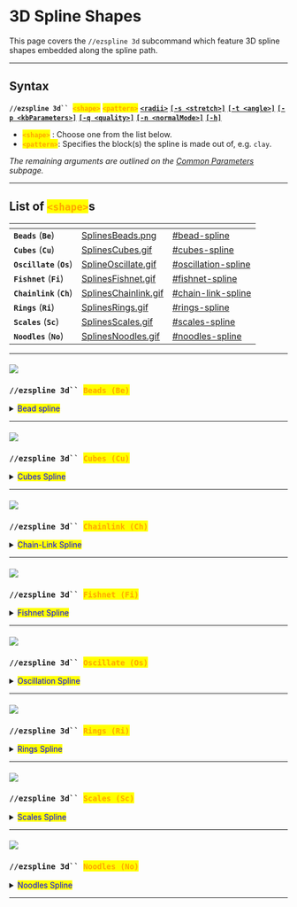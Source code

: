 # 3D Spline Shapes

This page covers the `//ezspline 3d` subcommand which feature 3D spline shapes embedded along the spline path.

***

## Syntax

**`//ezspline 3d`` `**<mark style="color:orange;">**`<shape>`**</mark> <mark style="color:orange;">**`<pattern>`**</mark> [**`<radii>`**](common-parameters.md#radii) [**`[-s <stretch>]`**](common-parameters.md#stretch-s-less-than-stretchfactor-greater-than) [**`[-t <angle>]`**](common-parameters.md#twist) [**`[-p <kbParameters>]`**](common-parameters.md#kb-parameters) [**`[-q <quality>]`**](common-parameters.md#quality) [**`[-n <normalMode>]`**](common-parameters.md#normal-mode) [**`[-h]`**](common-parameters.md#help-page)

* <mark style="color:orange;">**`<shape>`**</mark> : Choose one from the list below.
* <mark style="color:orange;">**`<pattern>`**</mark>: Specifies the block(s) the spline is made out of, e.g. `clay`.

_The remaining arguments are outlined on the_ [_Common Parameters_](common-parameters.md) _subpage._

***

## List of <mark style="color:orange;">**`<shape>`**</mark>s

<table data-view="cards"><thead><tr><th></th><th data-hidden data-card-cover data-type="files"></th><th data-hidden data-card-target data-type="content-ref"></th></tr></thead><tbody><tr><td><strong><code>Beads</code></strong> (<strong><code>Be</code></strong>)</td><td><a href="../../.gitbook/assets/SplinesBeads.png">SplinesBeads.png</a></td><td><a href="3d-spline-shapes.md#bead-spline">#bead-spline</a></td></tr><tr><td><strong><code>Cubes</code></strong> (<strong><code>Cu</code></strong>)</td><td><a href="../../.gitbook/assets/SplinesCubes.gif">SplinesCubes.gif</a></td><td><a href="3d-spline-shapes.md#cubes-spline">#cubes-spline</a></td></tr><tr><td><strong><code>Oscillate</code></strong> (<strong><code>Os</code></strong>)</td><td><a href="../../.gitbook/assets/SplineOscillate.gif">SplineOscillate.gif</a></td><td><a href="3d-spline-shapes.md#oscillation-spline">#oscillation-spline</a></td></tr><tr><td><strong><code>Fishnet</code></strong> (<strong><code>Fi</code></strong>)</td><td><a href="../../.gitbook/assets/SplinesFishnet.gif">SplinesFishnet.gif</a></td><td><a href="3d-spline-shapes.md#fishnet-spline">#fishnet-spline</a></td></tr><tr><td><strong><code>Chainlink</code></strong> (<strong><code>Ch</code></strong>)</td><td><a href="../../.gitbook/assets/SplinesChainlink.gif">SplinesChainlink.gif</a></td><td><a href="3d-spline-shapes.md#chain-link-spline">#chain-link-spline</a></td></tr><tr><td><strong><code>Rings</code></strong> (<strong><code>Ri</code></strong>)</td><td><a href="../../.gitbook/assets/SplinesRings.gif">SplinesRings.gif</a></td><td><a href="3d-spline-shapes.md#rings-spline">#rings-spline</a></td></tr><tr><td><strong><code>Scales</code></strong> (<strong><code>Sc</code></strong>)</td><td><a href="../../.gitbook/assets/SplinesScales.gif">SplinesScales.gif</a></td><td><a href="3d-spline-shapes.md#scales-spline">#scales-spline</a></td></tr><tr><td><strong><code>Noodles</code></strong> (<strong><code>No</code></strong>)</td><td><a href="../../.gitbook/assets/SplinesNoodles.gif">SplinesNoodles.gif</a></td><td><a href="3d-spline-shapes.md#noodles-spline">#noodles-spline</a></td></tr></tbody></table>

***

#### ![](../../.gitbook/assets/SplinesBeads.png)

### `//ezspline 3d`` `<mark style="color:orange;">`Beads (Be)`</mark> <a href="#beads" id="beads"></a>

<details>

<summary><mark style="color:blue;">Bead spline</mark></summary>

**`//ezsp 3d Beads`** [**`<pattern>`**](3d-spline-shapes.md#syntax) [**`<radii>`**](common-parameters.md#radii) [**`[-s <stretch>]`**](common-parameters.md#stretch-s-less-than-stretchfactor-greater-than) [**`[-t <angle>]`**](common-parameters.md#twist) [**`[-p <kbParameters>]`**](common-parameters.md#kb-parameters) [**`[-q <quality>]`**](common-parameters.md#quality) [**`[-n <normalMode>]`**](common-parameters.md#normal-mode) [**`[-h]`**](common-parameters.md#help-page)

Generates a beads-shaped spline along the selected positions.

* _Beads shape has no parameters._

**Example:**

`//ezsp 3d`` `<mark style="color:orange;">`Beads`</mark>` ``clay 10`

<img src="../../.gitbook/assets/SplinesBeads.png" alt="" data-size="original">

_This shape can also be achieved with the_ [_Rings_](3d-spline-shapes.md#ezspline-3d-rings) _shape using the following set of parameters: `Rings(E:0,T:1,G:0,M:2,N:2)`_

</details>

***

#### ![](../../.gitbook/assets/SplinesCubes.gif)

### `//ezspline 3d`` `<mark style="color:orange;">`Cubes (Cu)`</mark> <a href="#cubes" id="cubes"></a>

<details>

<summary><mark style="color:blue;">Cubes Spline</mark></summary>

**`//ezsp 3d Cubes([`**<mark style="color:orange;">**`Gap:<value>`**</mark>**`])`** [**`<pattern>`**](3d-spline-shapes.md#syntax) [**`<radii>`**](common-parameters.md#radii) [**`[-s <stretch>]`**](common-parameters.md#stretch-s-less-than-stretchfactor-greater-than) [**`[-t <angle>]`**](common-parameters.md#twist) [**`[-p <kbParameters>]`**](common-parameters.md#kb-parameters) [**`[-q <quality>]`**](common-parameters.md#quality) [**`[-n <normalMode>]`**](common-parameters.md#normal-mode) [**`[-h]`**](common-parameters.md#help-page)

Generates a chainlink-shaped spline along the selected positions.

* **`[`**<mark style="color:orange;">**`Gap:<value>`**</mark>**`]`** (<mark style="color:orange;">**`G`**</mark>) (Default: 0.5):
  * Sets the gap between cubes

(<mark style="color:blue;">**`!`**</mark>) We provide an interactive 3D plot to play around with all parameters: [https://www.desmos.com/3d/xbmia9wiwo](https://www.desmos.com/3d/xbmia9wiwo)

**Examples:**

`//ezsp 3d`` `<mark style="color:orange;">`Cubes`</mark>` ``clay 7`

Default gap is 0.5

<img src="../../.gitbook/assets/SplinesCubes_example1.png" alt="" data-size="original">

`//ezsp 3d`` `<mark style="color:orange;">`Cubes(Gap:0.0)`</mark>` ``clay 7`

<img src="../../.gitbook/assets/SplinesCubes_example2.png" alt="" data-size="original">

`//ezsp 3d`` `<mark style="color:orange;">`Cubes(Gap:1.0)`</mark>` ``clay 7`

<img src="../../.gitbook/assets/SplinesCubes_example3.png" alt="" data-size="original">

`//ezsp 3d`` `<mark style="color:orange;">`Cu(G:2.0)`</mark>` ``clay 7`

<img src="../../.gitbook/assets/SplinesCubes_example4.png" alt="" data-size="original">

</details>

***

#### ![](../../.gitbook/assets/SplinesChainlink.gif)

### `//ezspline 3d`` `<mark style="color:orange;">`Chainlink (Ch)`</mark> <a href="#chainlink" id="chainlink"></a>

<details>

<summary><mark style="color:blue;">Chain-Link Spline</mark></summary>

**`//ezsp 3d Chainlink([`**<mark style="color:orange;">**`Extrusion:<value>`**</mark>**`],[`**<mark style="color:orange;">**`Thickness:<value>`**</mark>**`],[`**<mark style="color:orange;">**`Gap:<value>`**</mark>**`],[`**<mark style="color:orange;">**`MajorExponent:<value>`**</mark>**`],[`**<mark style="color:orange;">**`MinorExponent:<value>`**</mark>**`],[`**<mark style="color:orange;">**`Place:<value>`**</mark>**`])`** [**`<pattern>`**](3d-spline-shapes.md#syntax) [**`<radii>`**](common-parameters.md#radii) [**`[-s <stretch>]`**](common-parameters.md#stretch-s-less-than-stretchfactor-greater-than) [**`[-t <angle>]`**](common-parameters.md#twist) [**`[-p <kbParameters>]`**](common-parameters.md#kb-parameters) [**`[-q <quality>]`**](common-parameters.md#quality) [**`[-n <normalMode>]`**](common-parameters.md#normal-mode) [**`[-h]`**](common-parameters.md#help-page)

Generates a highly customisable chainlink-shaped spline along the selected positions.

* **`[`**<mark style="color:orange;">**`Extrusion:<value>`**</mark>**`]`** (<mark style="color:orange;">**`E`**</mark>) (Default: 0.2):
  * The amount to length to add for each individual link along the chain.
* **`[`**<mark style="color:orange;">**`Thickness:<value>`**</mark>**`]`** (<mark style="color:orange;">**`T`**</mark>) (Default: 1.0):
  * The inner/minor radius of each link.
* **`[`**<mark style="color:orange;">**`Gap:<value>`**</mark>**`]`** (<mark style="color:orange;">**`G`**</mark>) (Default: 0.0):
  * Amount to offset each link by, adjusting the overlap of the links in the chain.
* **`[`**<mark style="color:orange;">**`MajorExponent:<value>`**</mark>**`]`** (<mark style="color:orange;">**`M`**</mark>) (Default: 3.0):
  * The exponent defining the outer shape of an individual chain link.
* **`[`**<mark style="color:orange;">**`MinorExponent:<value>`**</mark>**`]`** (<mark style="color:orange;">**`N`**</mark>) (Default: 3.0):
  * The exponent defining the shape of the cross-section of an individual chain link.
* **`[`**<mark style="color:orange;">**`Place:<value>`**</mark>**`]`** (<mark style="color:orange;">**`P`**</mark>) (Default: "BOTH"):
  * Choose between "FIRST", "SECOND", or "BOTH" to place only half of the chain links or both.

(<mark style="color:red;">**`!`**</mark>) We provide an interactive 3D plot to play around with all parameters (it's very neat): [https://www.desmos.com/3d/yvrsv605mf](https://www.desmos.com/3d/yvrsv605mf)

**Examples:**

`//ezsp 3d`` `<mark style="color:orange;">`Chainlink`</mark>` ``clay 10`

<img src="../../.gitbook/assets/SplinesChainlink_example1.png" alt="" data-size="original">

`//ezsp 3d`` `<mark style="color:orange;">`Chainlink(M:99,N:99,Extrusion:0.6)`</mark>` ``clay 10`

* `M:99` is responsible for making the chains appear rectangular (instead of elliptical).
* `N:99` is responsible for making the square chain link's cross-section square-shaped.

<img src="../../.gitbook/assets/SplinesChainlink_example2.png" alt="" data-size="original">

`//ezsp 3d`` `<mark style="color:orange;">`Chainlink(M:1,N:1,E:0.7,G:-0.2,T:1.2)`</mark>` ``clay 11`

<img src="../../.gitbook/assets/SplinesChainlink_example3.png" alt="" data-size="original">

`//ezsp 3d`` `<mark style="color:orange;">`Chainlink(M:2,N:2,E:0,G:1)`</mark>` ``clay 11`

<img src="../../.gitbook/assets/SplinesChainlink_example4.png" alt="" data-size="original">

`//ezspline 3d`` `<mark style="color:orange;">`Chainlink(P:FIRST)`</mark> <mark style="color:red;">`red_terracotta`</mark>` ``10`

`//ezspline 3d`` `<mark style="color:orange;">`Chainlink(P:SECOND)`</mark> <mark style="color:blue;">`blue_wool`</mark>` ``10`

<img src="../../.gitbook/assets/SplinesChainlink_example5.png" alt="" data-size="original">

</details>

***

#### ![](../../.gitbook/assets/SplinesFishnet.gif)

### `//ezspline 3d`` `<mark style="color:orange;">`Fishnet (Fi)`</mark> <a href="#fishnet" id="fishnet"></a>

<details>

<summary><mark style="color:blue;">Fishnet Spline</mark></summary>

**`//ezsp 3d Fishnet([`**<mark style="color:orange;">**`Spacing:<value>`**</mark>**`],[`**<mark style="color:orange;">**`Depth:<value>`**</mark>**`],[`**<mark style="color:orange;">**`Width:<value>`**</mark>**`])`** [**`<pattern>`**](3d-spline-shapes.md#syntax) [**`<radii>`**](common-parameters.md#radii) [**`[-s <stretch>]`**](common-parameters.md#stretch-s-less-than-stretchfactor-greater-than) [**`[-t <angle>]`**](common-parameters.md#twist) [**`[-p <kbParameters>]`**](common-parameters.md#kb-parameters) [**`[-q <quality>]`**](common-parameters.md#quality) [**`[-n <normalMode>]`**](common-parameters.md#normal-mode) [**`[-h]`**](common-parameters.md#help-page)

Generates a fishnet-shaped spline along the selected positions.

* **`[`**<mark style="color:orange;">**`Spacing:<value>`**</mark>**`]`** (<mark style="color:orange;">**`S`**</mark>) (Default: 1.0):
  * The distance between the strings of the net.
* **`[`**<mark style="color:orange;">**`Depth:<value>`**</mark>**`]`** (<mark style="color:orange;">**`D`**</mark>) (Default: 0.2):
  * The depth of each string within the net. How much it protrudes towards the center of the spline.
* **`[`**<mark style="color:orange;">**`Width:<value>`**</mark>**`]`** (<mark style="color:orange;">**`W`**</mark>) (Default: 0.2):
  * The width of each string.

(<mark style="color:blue;">**`!`**</mark>) We provide an interactive 3D plot to play around with all parameters (it's very neat): [https://www.desmos.com/3d/eww8fzzyuj](https://www.desmos.com/3d/eww8fzzyuj)

**Examples:**

`//ezspline 3d`` `<mark style="color:orange;">`Fishnet`</mark>` ``clay 10`

<img src="../../.gitbook/assets/SplinesFishnet_example1.png" alt="" data-size="original">

`//ezsp 3d`` `<mark style="color:orange;">`Fishnet(Spacing:2.0)`</mark>` ``clay 10`

<img src="../../.gitbook/assets/SplinesFishnet_example2.png" alt="" data-size="original">

`//ezsp 3d`` `<mark style="color:orange;">`Fishnet(S:2.0,Depth:1.0,Width:0.3)`</mark>` ``clay 10`

<img src="../../.gitbook/assets/SplinesFishnet_example3.png" alt="" data-size="original">

`//ezsp 3d`` `<mark style="color:orange;">`Fi(S:2.0,D:0.5,W:0.5)`</mark>` ``clay 10`

<img src="../../.gitbook/assets/SplinesFishnet_example4.png" alt="" data-size="original">

</details>

***

#### ![](../../.gitbook/assets/SplineOscillate.gif)

### `//ezspline 3d`` `<mark style="color:orange;">`Oscillate (Os)`</mark> <a href="#oscillate" id="oscillate"></a>

<details>

<summary><mark style="color:blue;">Oscillation Spline</mark></summary>

**`//ezsp 3d Oscillate([`**<mark style="color:orange;">**`Depth:<value>`**</mark>**`],[`**<mark style="color:orange;">**`Interval:<value>`**</mark>**`])`** [**`<pattern>`**](3d-spline-shapes.md#syntax) [**`<radii>`**](common-parameters.md#radii)[**`[-s <stretch>]`**](common-parameters.md#stretch-s-less-than-stretchfactor-greater-than) [**`[-t <angle>]`**](common-parameters.md#twist) [**`[-p <kbParameters>]`**](common-parameters.md#kb-parameters) [**`[-q <quality>]`**](common-parameters.md#quality) [**`[-n <normalMode>]`**](common-parameters.md#normal-mode) [**`[-h]`**](common-parameters.md#help-page)

Generates a spline with an oscillating thickness along the selected positions.

* **`[`**<mark style="color:orange;">**`Depth:<value>`**</mark>**`]`** (<mark style="color:orange;">**`D`**</mark>) (Default: 0.2):
  * Specifies how many blocks deep the ridges cut into the surface of the spline.
* **`[`**<mark style="color:orange;">**`Interval:<value>`**</mark>**`]`** (<mark style="color:orange;">**`I`**</mark>) (Default: 0.5):
  * Specifies the distance between each ridge.

(<mark style="color:blue;">**`!`**</mark>) We provide an interactive 3D plot to play around with all parameters: [https://www.desmos.com/3d/xilpdwcnom](https://www.desmos.com/3d/xilpdwcnom)

Examples:

`//ezspline 3d`` `<mark style="color:orange;">`Oscillate`</mark>` ``clay 10`

Uses default values <mark style="color:orange;">`Depth:0.2`</mark> and <mark style="color:orange;">`Interval:0.5`</mark>

<img src="../../.gitbook/assets/SplinesOscillate_example1.png" alt="" data-size="original">

`//ezsp 3d`` `<mark style="color:orange;">`Oscillate(Depth:0.6)`</mark>` ``clay 10`

<img src="../../.gitbook/assets/SplinesOscillate_example2.png" alt="" data-size="original">

`//ezsp 3d`` `<mark style="color:orange;">`Oscillate(Depth:0.6,Interval:1.5)`</mark>` ``clay 10`

<img src="../../.gitbook/assets/SplinesOscillate_example3.png" alt="" data-size="original">

`//ezsp 3d`` `<mark style="color:orange;">`Oscillate(Depth:0.2,Interval:1.5)`</mark>` ``clay 10`

Can be abbreviated to <mark style="color:orange;">`Os(D:0.2,I:1.5)`</mark>

<img src="../../.gitbook/assets/SplinesOscillate_example4.png" alt="" data-size="original">

</details>

***

#### ![](../../.gitbook/assets/SplinesRings.gif)

### `//ezspline 3d`` `<mark style="color:orange;">`Rings (Ri)`</mark> <a href="#rings" id="rings"></a>

<details>

<summary><mark style="color:blue;">Rings Spline</mark></summary>

**`//ezsp Rings([`**<mark style="color:orange;">**`Extrusion:<value>`**</mark>**`],[`**<mark style="color:orange;">**`Thickness:<value>`**</mark>**`],[`**<mark style="color:orange;">**`Gap:<value>`**</mark>**`],[`**<mark style="color:orange;">**`MajorExponent:<value>`**</mark>**`],[`**<mark style="color:orange;">**`MinorExponent:<value>`**</mark>**`])`** [**`<pattern>`**](3d-spline-shapes.md#syntax) [**`<radii>`**](common-parameters.md#radii)[**`[-s <stretch>]`**](common-parameters.md#stretch-s-less-than-stretchfactor-greater-than) [**`[-t <angle>]`**](common-parameters.md#twist) [**`[-p <kbParameters>]`**](common-parameters.md#kb-parameters) [**`[-q <quality>]`**](common-parameters.md#quality) [**`[-n <normalMode>]`**](common-parameters.md#normal-mode) [**`[-h]`**](common-parameters.md#help-page)

Generates a highly customisable spline of repeating rings/cubes/spheres along the spline path.

* **`[`**<mark style="color:orange;">**`Extrusion:<value>`**</mark>**`]`** (<mark style="color:orange;">**`E`**</mark>) (Default: 0.2):
  * The amount to length to add for each individual link along the chain.
* **`[`**<mark style="color:orange;">**`Thickness:<value>`**</mark>**`]`** (<mark style="color:orange;">**`T`**</mark>) (Default: 0.15):
  * Thickness of each ring. Smaller values lead to a larger hole in the middle. 1.0 results in a (super-)sphere.
* **`[`**<mark style="color:orange;">**`Gap:<value>`**</mark>**`]`** (<mark style="color:orange;">**`G`**</mark>) (Default: 0.0):
  * Relative gap size between each torus. 0 means there is no gap, all toruses come right after another. 1 means the distance is exactly the size of one torus. Negative values result in overlapping.
* **`[`**<mark style="color:orange;">**`MajorExponent:<value>`**</mark>**`]`** (<mark style="color:orange;">**`M`**</mark>) (Default: 2.0):
  * The exponent defining the outer shape of an individual torus.
* **`[`**<mark style="color:orange;">**`MinorExponent:<value>`**</mark>**`]`** (<mark style="color:orange;">**`N`**</mark>) (Default: 2.0):
  * The exponent defining the shape of the cross-section of an individual torus.

(<mark style="color:red;">**`!`**</mark>) We provide an interactive 3D plot to play around with all parameters (it's very neat): [https://www.desmos.com/3d/eukcghnohc](https://www.desmos.com/3d/eukcghnohc)

</details>

***

#### ![](../../.gitbook/assets/SplinesScales.gif)

### `//ezspline 3d`` `<mark style="color:orange;">`Scales (Sc)`</mark> <a href="#scales" id="scales"></a>

<details>

<summary><mark style="color:blue;">Scales Spline</mark></summary>

**`//ezsp Scales([`**<mark style="color:orange;">**`Scale:<value>`**</mark>**`],[`**<mark style="color:orange;">**`HorizontalOffset:<value>`**</mark>**`],[`**<mark style="color:orange;">**`VerticalOffset:<value>`**</mark>**`],[`**<mark style="color:orange;">**`MajorExponent:<value>`**</mark>**`],[`**<mark style="color:orange;">**`MinorExponent:<value>`**</mark>**`],[`**<mark style="color:orange;">**`Angle:<value>`**</mark>**`],[`**<mark style="color:orange;">**`DepthMultiplier:<value>`**</mark>**`])`** [**`<pattern>`**](3d-spline-shapes.md#syntax) [**`<radii>`**](common-parameters.md#radii)[**`[-s <stretch>]`**](common-parameters.md#stretch-s-less-than-stretchfactor-greater-than) [**`[-t <angle>]`**](common-parameters.md#twist) [**`[-p <kbParameters>]`**](common-parameters.md#kb-parameters) [**`[-q <quality>]`**](common-parameters.md#quality) [**`[-n <normalMode>]`**](common-parameters.md#normal-mode) [**`[-h]`**](common-parameters.md#help-page)

Generates a highly customisable spline with a scales-like three-dimensional texture on it.

* <mark style="color:orange;">**`Columns`**</mark>**&#x20;(**<mark style="color:orange;">**`C`**</mark>**).** (Default: 8):
  * Sets how many tiles should fit per "layer".
* <mark style="color:orange;">**`HorizontalOffset`**</mark> **(**<mark style="color:orange;">**`H`**</mark>**).** Default: 1.05):
  * Determines how far apart each tile is sideways.
* <mark style="color:orange;">**`VerticalOffset`**</mark> **(**<mark style="color:orange;">**`V`**</mark>**).** (Default: 1.2):
  * Determines how far apart each tile is along the spline path direction.
* <mark style="color:orange;">**`MajorExponent`**</mark> **(**<mark style="color:orange;">**`M`**</mark>**).** (Default: 1.4):
  * The exponent defining the shape of the tile.
* <mark style="color:orange;">**`MinorExponent`**</mark> **(**<mark style="color:orange;">**`N`**</mark>**).** (Default: 14.0):
  * The exponent defining the shape of the cross-section of each tile.
* <mark style="color:orange;">**`Angle`**</mark> **(**<mark style="color:orange;">**`A`**</mark>**).** (Default: 14.0):
  * Defines the orientation of each tile.
* <mark style="color:orange;">**`DepthMultiplier`**</mark> **(**<mark style="color:orange;">**`D`**</mark>**).** (Default: 1.0):
  * Adjusts how deep the ridges between the tiles go.
  * Values larger than 1 carve out blocks.
  * Value less than 1 fill with more blocks.

(<mark style="color:red;">**`!`**</mark>) We provide an interactive 3D plot to play around with all parameters (it's very neat): [https://www.desmos.com/3d/ymmixtkdgf](https://www.desmos.com/3d/ymmixtkdgf)

Example:

`//ezsp 3d`` `<mark style="color:orange;">`Sc(c:8,d:1.2)`</mark>` ``clay 22,9`

<mark style="color:blue;">`//ezt ambient clay ##EnchantedBright`</mark>

<img src="../../.gitbook/assets/SplinesScales_example1.png" alt="" data-size="original">

</details>

***

#### ![](../../.gitbook/assets/SplinesNoodles.gif)

### `//ezspline 3d`` `<mark style="color:orange;">`Noodles (No)`</mark> <a href="#noodles" id="noodles"></a>

<details>

<summary><mark style="color:blue;">Noodles Spline</mark></summary>

**`//ezsp Noodles([`**<mark style="color:orange;">**`Amount:<value>`**</mark>**`],[`**<mark style="color:orange;">**`Density:<value>`**</mark>**`],[`**<mark style="color:orange;">**`Frequency:<value>`**</mark>**`],[`**<mark style="color:orange;">**`Tangle:<value>`**</mark>**`],[`**<mark style="color:orange;">**`Width:<value>`**</mark>**`],[`**<mark style="color:orange;">**`Seed:<value>`**</mark>**`])`** [**`<pattern>`**](3d-spline-shapes.md#syntax) [**`<radii>`**](common-parameters.md#radii)[**`[-s <stretch>]`**](common-parameters.md#stretch-s-less-than-stretchfactor-greater-than) [**`[-t <angle>]`**](common-parameters.md#twist) [**`[-p <kbParameters>]`**](common-parameters.md#kb-parameters) [**`[-q <quality>]`**](common-parameters.md#quality) [**`[-n <normalMode>]`**](common-parameters.md#normal-mode) [**`[-h]`**](common-parameters.md#help-page)

Experimental spline which generates a set of twisted, intertwining, non-intersecting sub-splines.

* **`[`**<mark style="color:orange;">**`Amount:<value>`**</mark>**`]`** (<mark style="color:orange;">**`A`**</mark>) (Default: 12):
  * The number of intertwining lines.
* **`[`**<mark style="color:orange;">**`Tangle:<value>`**</mark>**`]`** (<mark style="color:orange;">**`T`**</mark>) (Default: 3.0):
  * Determines how much the noodles intertwine and move around. Low values result in fully straight noodles. High values result in more chaotic paths.
  * ![](../../.gitbook/assets/SplinesNoodlesTangle.gif)
* **`[`**<mark style="color:orange;">**`Density:<value>`**</mark>**`]`** (<mark style="color:orange;">**`D`**</mark>) (Default: 70%):
  * Indirectly determines the width of the noodles by specifying how much the cross-section should be filled with material vs just air. 100% makes the noodles as thick as they can be so that the given amount of noodles can still fit into the spline radius. Thus, large values do not leave the noodles much space to move which gives rise to glitchy paths. Small values leave large air gaps between the noodles.
  * Example: Cross section of the spline at 100%
  * ![](../../.gitbook/assets/SplinesNoodleSplineDensity_example2.png)
  * Example Cross section of the spline at 50% (same number of noodles)
  * ![](../../.gitbook/assets/SplinesNoodleSplineDensity_example1.png)
  * The smaller the density the smaller the individual radius of the noodles. Difference to the width parameter: The determined radius is the one used for collision detection. The width parameter has no influence on the collision between noodles.
  * ![](../../.gitbook/assets/SplinesNoodlesDensity.gif)
* **`[`**<mark style="color:orange;">**`Width:<value>`**</mark>**`]`** (<mark style="color:orange;">**`W`**</mark>) (Default: 0.8):
  * Relative width multiplier for all noodles independent of the noodle collision detection. Noodle collisions are calculated at width 1.0. This parameter defines the width at which the noodles are rendered/placed. This means values larger than one result in overlapping noodles, clipping into each other, meanwhile, values smaller than one ensure an air gap between all noodles.
  * ![](../../.gitbook/assets/SplinesNoodlesWidth.gif)
* **`[`**<mark style="color:orange;">**`Frequency:<value>`**</mark>**`]`** (<mark style="color:orange;">**`F`**</mark>) (Default: 0.5):
  * Sets the frequency value of the underlying noise responsible for the random perturbations. Higher values result in jittering.
* **`[`**<mark style="color:orange;">**`Seed:<value>`**</mark>**`]`** (<mark style="color:orange;">**`S`**</mark>) (Default: -1 (random)):
  * Sets the seed of the underlying noise responsible for the random perturbations.

</details>

***
